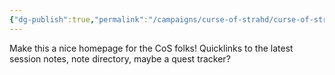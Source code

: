 ```yaml
---
{"dg-publish":true,"permalink":"/campaigns/curse-of-strahd/curse-of-strahd/"}
---
```



Make this a nice homepage for the CoS folks! Quicklinks to the latest session notes, note directory, maybe a quest tracker?